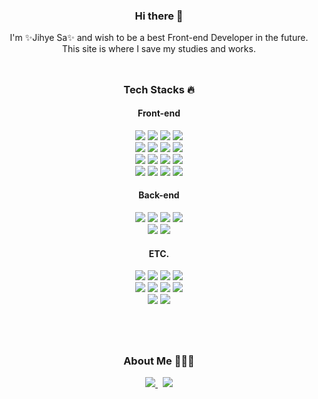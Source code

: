 <div align="center">
  
### Hi there 👋
I'm ✨Jihye Sa✨ and wish to be a best Front-end Developer in the future.<br/>
This site is where I save my studies and works.
<br/><br/>

##

### Tech Stacks 🔥
#### Front-end
<img src="https://img.shields.io/badge/React-61DAFB?style=for-the-badge&logo=React&logoColor=white">
<img src="https://img.shields.io/badge/Next.js-000000?style=for-the-badge&logo=Next.js&logoColor=white">
<img src="https://img.shields.io/badge/JavaScript-F7DF1E?style=for-the-badge&logo=JavaScript&logoColor=white">
<img src="https://img.shields.io/badge/TypeScript-3178C6?style=for-the-badge&logo=React&logoColor=white">
<br/>
<img src="https://img.shields.io/badge/HTML5-E34F26?style=for-the-badge&logo=HTML5&logoColor=white">
<img src="https://img.shields.io/badge/CSS3-1572B6?style=for-the-badge&logo=CSS3&logoColor=white">
<img src="https://img.shields.io/badge/React Query-FF4154?style=for-the-badge&logo=React Query&logoColor=white">
<img src="https://img.shields.io/badge/Redux-764ABC?style=for-the-badge&logo=Redux&logoColor=white">
<br/>
<img src="https://img.shields.io/badge/Sass-CC6699?style=for-the-badge&logo=Sass&logoColor=white">
<img src="https://img.shields.io/badge/CSS Modules-000000?style=for-the-badge&logo=CSS Modules&logoColor=white">
<img src="https://img.shields.io/badge/Tailwind CSS-06B6D4?style=for-the-badge&logo=Tailwind CSS&logoColor=white">
<img src="https://img.shields.io/badge/styled--components-DB7093?style=for-the-badge&logo=styled-components&logoColor=white">
<br/>
<img src="https://img.shields.io/badge/Webpack-8DD6F9?style=for-the-badge&logo=Webpack&logoColor=white">
<img src="https://img.shields.io/badge/npm-CB3837?style=for-the-badge&logo=npm&logoColor=white">
<img src="https://img.shields.io/badge/Yarn-2C8EBB?style=for-the-badge&logo=Yarn&logoColor=white">
<img src="https://img.shields.io/badge/ESLint-4B32C3?style=for-the-badge&logo=ESLint&logoColor=white">



#### Back-end
<img src="https://img.shields.io/badge/java-007396?style=for-the-badge&logo=OpenJDK&logoColor=white">
<img src="https://img.shields.io/badge/Spring-6DB33F?style=for-the-badge&logo=Spring&logoColor=white">
<img src="https://img.shields.io/badge/springboot-6DB33F?style=for-the-badge&logo=springboot&logoColor=white">
<img src="https://img.shields.io/badge/Spring Security-6DB33F?style=for-the-badge&logo=Spring Security&logoColor=white">
<br/>
<img src="https://img.shields.io/badge/MySQL-4479A1?style=for-the-badge&logo=MySQL&logoColor=white">
<img src="https://img.shields.io/badge/Python-3776AB?style=for-the-badge&logo=Python&logoColor=white">

#### ETC.
<img src="https://img.shields.io/badge/Flutter-02569B?style=for-the-badge&logo=Flutter&logoColor=white">
<img src="https://img.shields.io/badge/nginx-%23009639.svg?style=for-the-badge&logo=nginx&logoColor=white">
<img src="https://img.shields.io/badge/docker-%230db7ed.svg?style=for-the-badge&logo=docker&logoColor=white"> 
<img src="https://img.shields.io/badge/GitHub Actions-2088FF?style=for-the-badge&logo=GitHub Actions&logoColor=white">
<br/>
<img src="https://img.shields.io/badge/Git-F05032?style=for-the-badge&logo=Git&logoColor=white">
<img src="https://img.shields.io/badge/GitHub-181717?style=for-the-badge&logo=GitHub&logoColor=white">
<img src="https://img.shields.io/badge/Jenkins-D24939?style=for-the-badge&logo=Jenkins&logoColor=white">
<img src="https://img.shields.io/badge/Notion-000000?style=for-the-badge&logo=Notion&logoColor=white">
<br/>
<img src="https://img.shields.io/badge/Slack-4A154B?style=for-the-badge&logo=Slack&logoColor=white">
<img src="https://img.shields.io/badge/Figma-F24E1E?style=for-the-badge&logo=Figma&logoColor=white">




<br/><br/>

##

### About Me 🙋🏻‍♀️
<a href="https://3uxeca.vercel.app/" target="_blank">
  <img src="https://img.shields.io/badge/Portfolio-000?style=social&logo=Vercel&logoColor=000000"/>
</a>
&nbsp;
<a href="https://www.instagram.com/3uxeca?igsh=MXY1ZTBoemg4NW1mNA%3D%3D&utm_source=qr" target="_blank">
  <img src="https://img.shields.io/badge/Instagram-000?style=social&logo=instagram&logoColor=E4405F"/>
</a>  

</div>

<!--
**3uxeca/3uxeca** is a ✨ _special_ ✨ repository because its `README.md` (this file) appears on your GitHub profile.

Here are some ideas to get you started:

- 🔭 I’m currently working on ...
- 🌱 I’m currently learning ...
- 👯 I’m looking to collaborate on ...
- 🤔 I’m looking for help with ...
- 💬 Ask me about ...
- 📫 How to reach me: ...
- 😄 Pronouns: ...
- ⚡ Fun fact: ...
-->
